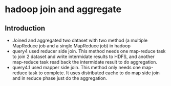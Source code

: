 # hadoop join and aggregate 

## Introduction
* Joined and aggregated two dataset with two method (a multiple MapReduce job and a single MapReduce job) in hadoop  
* query4 used reducer side join. This method needs one map-reduce task to join 2 dataset and write intermidate results to HDFS, and another map-reduce task read back the intermidate result to do aggregation. 
* query4.1 used mapper side join. This method only needs one map-reduce task to complete. It uses distributed cache to do map side join and in reduce phase just do the aggregation.   

